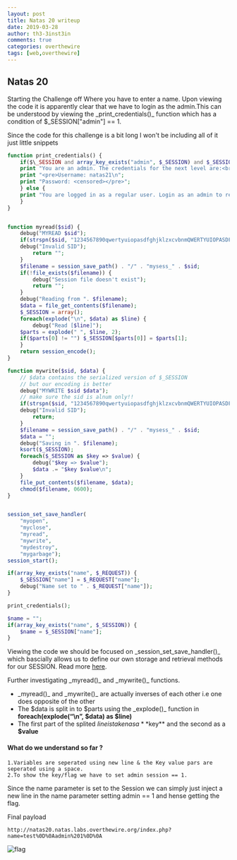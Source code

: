 ```yaml
---
layout: post
title: Natas 20 writeup
date: 2019-03-28
author: th3-3inst3in
comments: true
categories: overthewire
tags: [web,overthewire]
---
```


## Natas 20

Starting the Challenge off  Where you have to enter a name.
Upon viewing the code it is apparently clear that we have to login as the admin.This can be understood by viewing the  \_print\_credentials()\_ function which has a condition of $\_SESSION["admin"] == 1.

Since the code for this challenge is a bit long I  won't be including all of it just little snippets

```php
function print_credentials() {
    if($\_SESSION and array_key_exists("admin", $_SESSION) and $_SESSION["admin"] == 1) {
    print "You are an admin. The credentials for the next level are:<br>";
    print "<pre>Username: natas21\n";
    print "Password: <censored></pre>";
    } else {
    print "You are logged in as a regular user. Login as an admin to retrieve credentials for natas21.";
    }
}


function myread($sid) { 
    debug("MYREAD $sid"); 
    if(strspn($sid, "1234567890qwertyuiopasdfghjklzxcvbnmQWERTYUIOPASDFGHJKLZXCVBNM-") != strlen($sid)) {
    debug("Invalid SID"); 
        return "";
    }
    $filename = session_save_path() . "/" . "mysess_" . $sid;
    if(!file_exists($filename)) {
        debug("Session file doesn't exist");
        return "";
    }
    debug("Reading from ". $filename);
    $data = file_get_contents($filename);
    $_SESSION = array();
    foreach(explode("\n", $data) as $line) {
        debug("Read [$line]");
    $parts = explode(" ", $line, 2);
    if($parts[0] != "") $_SESSION[$parts[0]] = $parts[1];
    }
    return session_encode();
}

function mywrite($sid, $data) { 
    // $data contains the serialized version of $_SESSION
    // but our encoding is better
    debug("MYWRITE $sid $data"); 
    // make sure the sid is alnum only!!
    if(strspn($sid, "1234567890qwertyuiopasdfghjklzxcvbnmQWERTYUIOPASDFGHJKLZXCVBNM-") != strlen($sid)) {
    debug("Invalid SID"); 
        return;
    }
    $filename = session_save_path() . "/" . "mysess_" . $sid;
    $data = "";
    debug("Saving in ". $filename);
    ksort($_SESSION);
    foreach($_SESSION as $key => $value) {
        debug("$key => $value");
        $data .= "$key $value\n";
    }
    file_put_contents($filename, $data);
    chmod($filename, 0600);
}


session_set_save_handler(
    "myopen", 
    "myclose", 
    "myread", 
    "mywrite", 
    "mydestroy", 
    "mygarbage");
session_start();

if(array_key_exists("name", $_REQUEST)) {
    $_SESSION["name"] = $_REQUEST["name"];
    debug("Name set to " . $_REQUEST["name"]);
}

print_credentials();

$name = "";
if(array_key_exists("name", $_SESSION)) {
    $name = $_SESSION["name"];
}
```

Viewing the code we should be focused on \_session\_set\_save\_handler()\_ which bascially allows us to define our own storage and retrieval methods for our SESSION. Read more [here](https://www.php.net/manual/en/function.session-set-save-handler.php).

Further investigating \_myread()\_ and \_mywrite()\_ functions.

* \_myread()\_ and \_mywrite()\_ are actually inverses of each other i.e one does opposite of the other
* The $data is split in to $parts using the \_explode()\_ function in **foreach(explode(“\n”, $data) as $line)**
* The first part of the splited $line is taken as a **$key** and the second as a **$value**

#### What do we understand so far ?
	1.Variables are seperated using new line & the Key value pars are seperated using a space.
	2.To show the key/flag we have to set admin session == 1.

Since the name parameter is set to the Session we can simply just inject a new line in the name parameter setting admin == 1 and hense getting the  flag.

Final payload 

`http://natas20.natas.labs.overthewire.org/index.php?name=test%0D%0Aadmin%201%0D%0A`

![flag](https://mbilalrizwan.github.io/MyCtfWriteups/assets/images/overthewire/natas20flag.png)